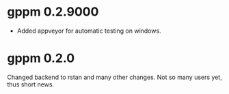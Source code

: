 # gppm 0.2.9000
* Added appveyor for automatic testing on windows.

# gppm 0.2.0
Changed backend to rstan and many other changes. Not so many users yet, thus short news.
